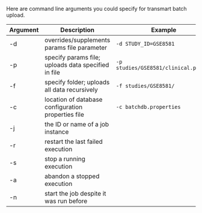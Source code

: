 Here are command line arguments you could specify for transmart batch upload.

| Argument | Description                                        | Example                               |
|----------|----------------------------------------------------|---------------------------------------|
| -d       | overrides/supplements params file parameter        | `-d STUDY_ID=GSE8581`                 |
| -p       | specify params file; uploads data specified in file| `-p studies/GSE8581/clinical.params`  |
| -f       | specify folder; uploads all data recursively       | `-f studies/GSE8581/`                 |
| -c       | location of database configuration properties file | `-c batchdb.properties`               |
| -j       | the ID or name of a job instance                   |                                       |
| -r       | restart the last failed execution                  |                                       |
| -s       | stop a running execution                           |                                       |
| -a       | abandon a stopped execution                        |                                       |
| -n       | start the job despite it was run before            |                                       |
